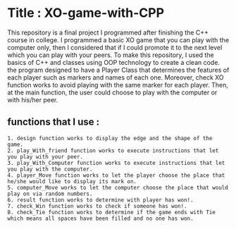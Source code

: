 # Title : XO-game-with-CPP
This repository is a final project I programmed after finishing the C++ course in college. I programmed a basic XO game that you can play with the computer only, then I considered that if I could promote it to the next level which you can play with your peers. To make this repository, I used the basics of C++ and classes using OOP technology to create a clean code. the program designed to have a Player Class that determines the features of each player such as markers and names of each one. Moreover, check XO function works to avoid playing with the same marker for each player. Then, at the main function, the user could choose to play with the computer or with his/her peer.

## functions that I use :
    1. design function works to display the edge and the shape of the game.
    2. play_With_friend function works to execute instructions that let you play with your peer.
    3. play_With_Computer function works to execute instructions that let you play with the computer.
    4. player_Move function works to let the player choose the place that he/she would like to display its mark on.
    5. computer_Move works to let the computer choose the place that would play on via random numbers.
    6. result function works to determine with player has won!.
    7. check_Win function works to check if someone has won!.
    8. check_Tie function works to determine if the game ends with Tie which means all spaces have been filled and no one has won.